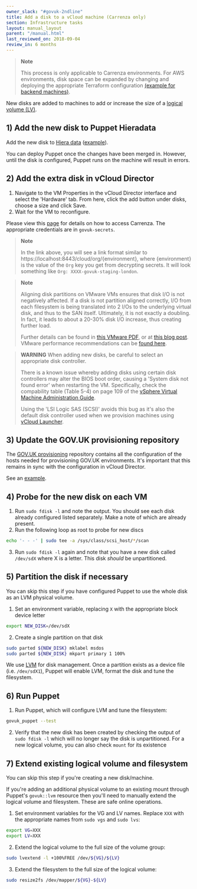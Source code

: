 ```yaml
---
owner_slack: "#govuk-2ndline"
title: Add a disk to a vCloud machine (Carrenza only)
section: Infrastructure tasks
layout: manual_layout
parent: "/manual.html"
last_reviewed_on: 2018-09-04
review_in: 6 months
---
```


> **Note**
>
> This process is only applicable to Carrenza environments.
> For AWS environments, disk space can be expanded by changing
> and deploying the appropriate Terraform configuration
> [(example for backend machines)](https://github.com/alphagov/govuk-aws/blob/master/terraform/projects/app-backend/main.tf#L204).

New disks are added to machines to add or increase the size of a
[logical volume (LV)][logical-volume-wiki].

## 1) Add the new disk to Puppet Hieradata

Add the new disk to
[Hiera data](https://github.com/alphagov/govuk-puppet/tree/master/hieradata)
([example](https://github.com/alphagov/govuk-puppet/commit/73531ea7a7c28cbbb1c04f41ec5da53b4ff591d2)).

You can deploy Puppet once the changes have been merged in. However, until the
disk is configured, Puppet runs on the machine will result in errors.

## 2) Add the extra disk in vCloud Director

1. Navigate to the VM Properties in the vCloud Director interface and
   select the 'Hardware' tab. From here, click the add button under
   disks, choose a size and click Save.
2. Wait for the VM to reconfigure.

Please view this [page](https://github.com/alphagov/govuk-legacy-opsmanual/blob/master/infrastructure/howto/connect-carrenza-il2.rst) for details on how to access Carrenza. The appropriate credentials are in `govuk-secrets`.

> **Note**
>
> In the link above, you will see a link format similar to https://localhost:8443/cloud/org/{environment}, where {environment} is the value of the `Org` key you get from decrypting secrets. It will look something like `Org: XXXX-govuk-staging-london`.

> **Note**
>
> Aligning disk partitions on VMware VMs ensures that disk I/O is not
> negatively affected. If a disk is not partition aligned correctly, I/O
> from each filesystem is being translated into 2 I/Os to the
> underlying virtual disk, and thus to the SAN itself. Ultimately, it is
> not exactly a doubling. In fact, it leads to about a 20-30% disk I/O
> increase, thus creating further load.
>
> Further details can be found in [this VMware
> PDF](http://www.vmware.com/pdf/esx3_partition_align.pdf), or at [this
> blog
> post](http://blogs.vmware.com/vsphere/2011/08/guest-os-partition-alignment.html).
> VMware performance recommendations can be [found
> here](http://www.vmware.com/pdf/Perf_Best_Practices_vSphere5.0.pdf).

> **WARNING**
> When adding new disks, be careful to select an appropriate disk
> controller.
>
> There is a known issue whereby adding disks using certain disk
> controllers may alter the BIOS boot order, causing a 'System disk not
> found error' when restarting the VM. Specifically, check the
> compability table (Table 5-4) on page 109 of the [vSphere Virtual
> Machine Administration
> Guide](http://pubs.vmware.com/vsphere-55/topic/com.vmware.ICbase/PDF/vsphere-esxi-vcenter-server-551-virtual-machine-admin-guide.pdf).
>
> Using the 'LSI Logic SAS (SCSI)' avoids this bug as it's also the
> default disk controller used when we provision machines using [vCloud
> Launcher](http://rubygems.org/gems/vcloud-launcher).

## 3) Update the GOV.UK provisioning repository

The [GOV.UK provisioning](https://github.com/alphagov/govuk-provisioning)
repository contains all the configuration of the hosts needed for provisioning
GOV.UK environments. It's important that this remains in sync with the
configuration in vCloud Director.

See an [example](https://github.com/alphagov/govuk-provisioning/pull/17/files).

## 4) Probe for the new disk on each VM

1. Run `sudo fdisk -l` and note the output. You should see each disk
   already configured listed separately. Make a note of which are
   already present.
2. Run the following loop as root to probe for new discs

```bash
echo '- - -' | sudo tee -a /sys/class/scsi_host/*/scan
```

3. Run `sudo fdisk -l` again and note that you have a new disk called
   `/dev/sdX` where X is a letter. This disk *should* be unpartitioned.

## 5) Partition the disk if necessary

You can skip this step if you have configured Puppet to use the whole
disk as an LVM physical volume.

1. Set an environment variable, replacing `X` with the appropriate
   block device letter

```bash
export NEW_DISK=/dev/sdX
```

2. Create a single partition on that disk

```bash
sudo parted ${NEW_DISK} mklabel msdos
sudo parted ${NEW_DISK} mkpart primary 1 100%
```

We use [LVM](https://wiki.ubuntu.com/Lvm) for disk management. Once a
partition exists as a device file (i.e. `/dev/sdX1`), Puppet will enable
LVM, format the disk and tune the filesystem.

## 6) Run Puppet

1. Run Puppet, which will configure LVM and tune the filesystem:

```bash
govuk_puppet --test
```

2. Verify that the new disk has been created by checking the output of
   `sudo fdisk -l` which will no longer say the disk is unpartitioned. For a
   new logical volume, you can also check `mount` for its existence

## 7) Extend existing logical volume and filesystem

You can skip this step if you're creating a new disk/machine.

If you're adding an additional physical volume to an existing mount
through Puppet's `govuk::lvm` resource then you'll need to manually
extend the logical volume and filesystem. These are safe online
operations.

1. Set environment variables for the VG and LV names. Replace `XXX`
   with the appropriate names from `sudo vgs` and `sudo lvs`:

```bash
export VG=XXX
export LV=XXX
```

2. Extend the logical volume to the full size of the volume group:

```bash
sudo lvextend -l +100%FREE /dev/${VG}/${LV}
```

3. Extend the filesystem to the full size of the logical volume:

```bash
sudo resize2fs /dev/mapper/${VG}-${LV}
```

[logical-volume-wiki]: https://en.wikipedia.org/wiki/Logical_volume_management
